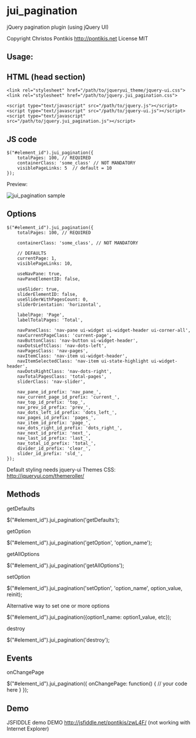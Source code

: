 jui_pagination
==============

jQuery pagination plugin (using jQuery UI)

Copyright Christos Pontikis http://pontikis.net License MIT

Usage:
---

HTML (head section)
--
    <link rel="stylesheet" href="/path/to/jqueryui_theme/jquery-ui.css">
    <link rel="stylesheet" href="/path/to/jquery.jui_pagination.css">

    <script type="text/javascript" src="/path/to/jquery.js"></script>
    <script type="text/javascript" src="/path/to/jquery-ui.js"></script>
    <script type="text/javascript" src="/path/to/jquery.jui_pagination.js"></script>


JS code
--
    $("#element_id").jui_pagination({
        totalPages: 100, // REQUIRED
        containerClass: 'some_class' // NOT MANDATORY
        visiblePageLinks: 5  // default = 10
    });

Preview:

![jui_pagination sample][sample]

[sample]: https://raw.github.com/pontikis/jui_pagination/master/demo/images/sample.png "jui_pagination sample"


Options
---

    $("#element_id").jui_pagination({
        totalPages: 100, // REQUIRED

        containerClass: 'some_class', // NOT MANDATORY

        // DEFAULTS
        currentPage: 1,
        visiblePageLinks: 10,

        useNavPane: true,
        navPaneElementID: false,

        useSlider: true,
        sliderElementID: false,
        useSliderWithPagesCount: 0,
        sliderOrientation: 'horizontal',

        labelPage: 'Page',
        labelTotalPages: 'Total',

        navPaneClass: 'nav-pane ui-widget ui-widget-header ui-corner-all',
        navCurrentPageClass: 'current-page',
        navButtonClass: 'nav-button ui-widget-header',
        navDotsLeftClass: 'nav-dots-left',
        navPagesClass: 'nav-pages',
        navItemClass: 'nav-item ui-widget-header',
        navItemSelectedClass: 'nav-item ui-state-highlight ui-widget-header',
        navDotsRightClass: 'nav-dots-right',
        navTotalPagesClass: 'total-pages',
        sliderClass: 'nav-slider',

        nav_pane_id_prefix: 'nav_pane_',
        nav_current_page_id_prefix: 'current_',
        nav_top_id_prefix: 'top_',
        nav_prev_id_prefix: 'prev_',
        nav_dots_left_id_prefix: 'dots_left_',
        nav_pages_id_prefix: 'pages_',
        nav_item_id_prefix: 'page_',
        nav_dots_right_id_prefix: 'dots_right_',
        nav_next_id_prefix: 'next_',
        nav_last_id_prefix: 'last_',
        nav_total_id_prefix: 'total_',
        divider_id_prefix: 'clear_',
        slider_id_prefix: 'sld_',
    });


Default styling needs jquery-ui Themes CSS: http://jqueryui.com/themeroller/

Methods
---

<p>getDefaults</p>
    $("#element_id").jui_pagination('getDefaults');

<p>getOption</p>
    $("#element_id").jui_pagination('getOption', 'option_name');

<p>getAllOptions</p>
    $("#element_id").jui_pagination('getAllOptions');

<p>setOption</p>
    $("#element_id").jui_pagination('setOption', 'option_name', option_value, reinit);

<p>Alternative way to set one or more options</p>
    $("#element_id").jui_pagination({option1_name: option1_value, etc});

<p>destroy</p>
    $("#element_id").jui_pagination('destroy');


Events
---

<p>onChangePage</p>
    $("#element_id").jui_pagination({
        onChangePage: function() {
            // your code here
        }
    });


Demo
---

JSFIDDLE demo DEMO http://jsfiddle.net/pontikis/zwL4F/ (not working with Internet Explorer)